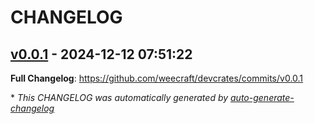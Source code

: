 # CHANGELOG

## [v0.0.1](https://github.com/weecraft/devcrates/releases/tag/v0.0.1) - 2024-12-12 07:51:22

**Full Changelog**: https://github.com/weecraft/devcrates/commits/v0.0.1

\* *This CHANGELOG was automatically generated by [auto-generate-changelog](https://github.com/BobAnkh/auto-generate-changelog)*
